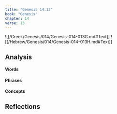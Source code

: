 ```yaml
---
title: "Genesis 14:13"
book: "Genesis"
chapter: 14
verse: 13
---
```

![[/Greek/Genesis/014/Genesis-014-013G.md#Text]]
![[/Hebrew/Genesis/014/Genesis-014-013H.md#Text]]

## Analysis

#### Words

#### Phrases

#### Concepts

## Reflections
